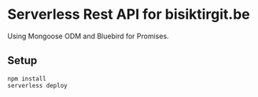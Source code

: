 # Serverless Rest API for bisiktirgit.be

Using Mongoose ODM and Bluebird for Promises.

## Setup

```
npm install
serverless deploy
```
